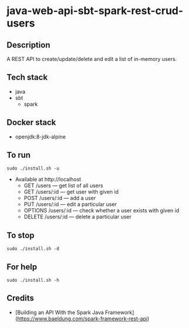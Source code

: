 # java-web-api-sbt-spark-rest-crud-users

## Description
A REST API to create/update/delete
and edit a list of in-memory users.

## Tech stack
- java
- sbt
  - spark

## Docker stack
- openjdk:8-jdk-alpine

## To run
`sudo ./install.sh -u`
- Available at http://localhost
  - GET /users — get list of all users
  - GET /users/:id — get user with given id
  - POST /users/:id — add a user
  - PUT /users/:id — edit a particular user
  - OPTIONS /users/:id — check whether a user exists with given id
  - DELETE /users/:id — delete a particular user

## To stop
`sudo ./install.sh -d`

## For help
`sudo ./install.sh -h`

## Credits
- [Building an API With the Spark Java Framework] (https://www.baeldung.com/spark-framework-rest-api)
